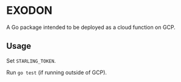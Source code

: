 # EXODON

A Go package intended to be deployed as a cloud function on GCP.

## Usage

Set `STARLING_TOKEN`.

Run `go test` (if running outside of GCP).
